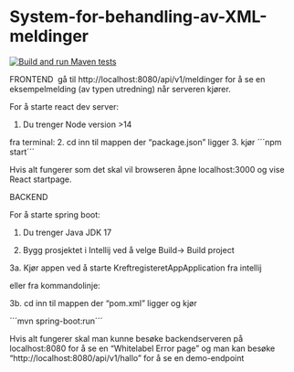 # System-for-behandling-av-XML-meldinger
[![Build and run Maven tests](https://github.com/bachelor-kreftregisteret/System-for-behandling-av-XML-meldinger/actions/workflows/spring_test.yaml/badge.svg)](https://github.com/bachelor-kreftregisteret/System-for-behandling-av-XML-meldinger/actions/workflows/spring_test.yaml)

FRONTEND 
gå til http://localhost:8080/api/v1/meldinger for å se en eksempelmelding (av typen utredning) når serveren kjører.



For å starte react dev server:
1. Du trenger Node version >14

fra terminal:
2. cd inn til mappen der “package.json” ligger 
3. kjør ´´´npm start´´´

Hvis alt fungerer som det skal vil browseren åpne localhost:3000 og vise React startpage.


BACKEND

For å starte spring boot:
1. Du trenger Java JDK 17

2. Bygg prosjektet i Intellij ved å velge Build-> Build project

3a. Kjør appen ved å starte KreftregisteretAppApplication fra intellij

eller fra kommandolinje:

3b. cd inn til mappen der “pom.xml” ligger og kjør

´´´mvn spring-boot:run´´´


Hvis alt fungerer skal man kunne besøke backendserveren på localhost:8080 for å se en “Whitelabel Error page”
og man kan besøke “http://localhost:8080/api/v1/hallo” for å se en demo-endpoint

